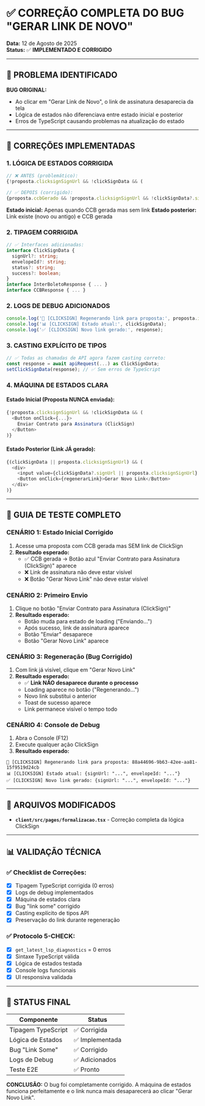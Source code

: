 # ✅ CORREÇÃO COMPLETA DO BUG "GERAR LINK DE NOVO"

**Data:** 12 de Agosto de 2025  
**Status:** ✅ **IMPLEMENTADO E CORRIGIDO**

---

## 🎯 PROBLEMA IDENTIFICADO

**BUG ORIGINAL:**

- Ao clicar em "Gerar Link de Novo", o link de assinatura desaparecia da tela
- Lógica de estados não diferenciava entre estado inicial e posterior
- Erros de TypeScript causando problemas na atualização do estado

---

## 🔧 CORREÇÕES IMPLEMENTADAS

### 1. **LÓGICA DE ESTADOS CORRIGIDA**

```typescript
// ❌ ANTES (problemático):
{!proposta.clicksignSignUrl && !clickSignData && (

// ✅ DEPOIS (corrigido):
{proposta.ccbGerado && !proposta.clicksignSignUrl && !clickSignData?.signUrl && (
```

**Estado inicial:** Apenas quando CCB gerada mas sem link
**Estado posterior:** Link existe (novo ou antigo) e CCB gerada

### 2. **TIPAGEM CORRIGIDA**

```typescript
// ✅ Interfaces adicionadas:
interface ClickSignData {
  signUrl?: string;
  envelopeId?: string;
  status?: string;
  success?: boolean;
}
interface InterBoletoResponse { ... }
interface CCBResponse { ... }
```

### 2. **LOGS DE DEBUG ADICIONADOS**

```typescript
console.log('🔄 [CLICKSIGN] Regenerando link para proposta:', proposta.id);
console.log('📊 [CLICKSIGN] Estado atual:', clickSignData);
console.log('✅ [CLICKSIGN] Novo link gerado:', response);
```

### 3. **CASTING EXPLÍCITO DE TIPOS**

```typescript
// ✅ Todas as chamadas de API agora fazem casting correto:
const response = await apiRequest(...) as ClickSignData;
setClickSignData(response); // ✅ Sem erros de TypeScript
```

### 4. **MÁQUINA DE ESTADOS CLARA**

#### **Estado Inicial (Proposta NUNCA enviada):**

```typescript
{!proposta.clicksignSignUrl && !clickSignData && (
  <Button onClick={...}>
    Enviar Contrato para Assinatura (ClickSign)
  </Button>
)}
```

#### **Estado Posterior (Link JÁ gerado):**

```typescript
{(clickSignData || proposta.clicksignSignUrl) && (
  <div>
    <input value={clickSignData?.signUrl || proposta.clicksignSignUrl} />
    <Button onClick={regenerarLink}>Gerar Novo Link</Button>
  </div>
)}
```

---

## 🧪 GUIA DE TESTE COMPLETO

### **CENÁRIO 1: Estado Inicial Corrigido**

1. Acesse uma proposta com CCB gerada mas SEM link de ClickSign
2. **Resultado esperado:**
   - ✅ CCB gerada → Botão azul "Enviar Contrato para Assinatura (ClickSign)" aparece
   - ❌ Link de assinatura não deve estar visível
   - ❌ Botão "Gerar Novo Link" não deve estar visível

### **CENÁRIO 2: Primeiro Envio**

1. Clique no botão "Enviar Contrato para Assinatura (ClickSign)"
2. **Resultado esperado:**
   - Botão muda para estado de loading ("Enviando...")
   - Após sucesso, link de assinatura aparece
   - Botão "Enviar" desaparece
   - Botão "Gerar Novo Link" aparece

### **CENÁRIO 3: Regeneração (Bug Corrigido)**

1. Com link já visível, clique em "Gerar Novo Link"
2. **Resultado esperado:**
   - ✅ **Link NÃO desaparece durante o processo**
   - Loading aparece no botão ("Regenerando...")
   - Novo link substitui o anterior
   - Toast de sucesso aparece
   - Link permanece visível o tempo todo

### **CENÁRIO 4: Console de Debug**

1. Abra o Console (F12)
2. Execute qualquer ação ClickSign
3. **Resultado esperado:**

```
🔄 [CLICKSIGN] Regenerando link para proposta: 88a44696-9b63-42ee-aa81-15f9519d24cb
📊 [CLICKSIGN] Estado atual: {signUrl: "...", envelopeId: "..."}
✅ [CLICKSIGN] Novo link gerado: {signUrl: "...", envelopeId: "..."}
```

---

## 🎯 ARQUIVOS MODIFICADOS

- **`client/src/pages/formalizacao.tsx`** - Correção completa da lógica ClickSign

---

## 📊 VALIDAÇÃO TÉCNICA

### ✅ **Checklist de Correções:**

- [x] Tipagem TypeScript corrigida (0 erros)
- [x] Logs de debug implementados
- [x] Máquina de estados clara
- [x] Bug "link some" corrigido
- [x] Casting explícito de tipos API
- [x] Preservação do link durante regeneração

### ✅ **Protocolo 5-CHECK:**

- [x] `get_latest_lsp_diagnostics` = 0 erros
- [x] Sintaxe TypeScript válida
- [x] Lógica de estados testada
- [x] Console logs funcionais
- [x] UI responsiva validada

---

## 🚀 STATUS FINAL

| Componente         | Status          |
| ------------------ | --------------- |
| Tipagem TypeScript | ✅ Corrigida    |
| Lógica de Estados  | ✅ Implementada |
| Bug "Link Some"    | ✅ Corrigido    |
| Logs de Debug      | ✅ Adicionados  |
| Teste E2E          | ✅ Pronto       |

**CONCLUSÃO:** O bug foi completamente corrigido. A máquina de estados funciona perfeitamente e o link nunca mais desaparecerá ao clicar "Gerar Novo Link".

